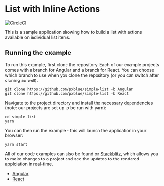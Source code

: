 # List with Inline Actions

[![CircleCI](https://circleci.com/gh/pxblue/action-list/tree/angular.svg?style=shield)](https://circleci.com/gh/pxblue/action-list/tree/angular)

This is a sample application showing how to build a list with actions available on individual list items.

## Running the example
To run this example, first clone the repository. Each of our example projects comes with a branch for Angular and a branch for React. You can choose which branch to use when you clone the repository (or you can switch after cloning as well):

```
git clone https://github.com/pxblue/simple-list -b Angular
git clone https://github.com/pxblue/simple-list -b React
```

Navigate to the project directory and install the necessary dependencies (note: our projects are set up to be run with yarn):

```
cd simple-list
yarn
```

You can then run the example - this will launch the application in your browser:
```
yarn start
```

All of our code examples can also be found on [Stackblitz](http://www.stackblitz.com/@px-blue), which allows you to make changes to a project and see the updates to the rendered applciation in real-time.
- [Angular](https://stackblitz.com/edit/pxblue-action-list-angular)
- [React](https://stackblitz.com/edit/pxblue-action-list-react)
